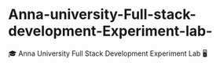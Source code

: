 # Anna-university-Full-stack-development-Experiment-lab-
🎓 Anna University Full Stack Development Experiment Lab 🖥️
